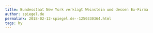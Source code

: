 ```yaml
---
title: Bundesstaat New York verklagt Weinstein und dessen Ex-Firma
author: spiegel.de
permalink: 2018-02-12-spiegel.de--1250330364.html
tags: hy
---
```


